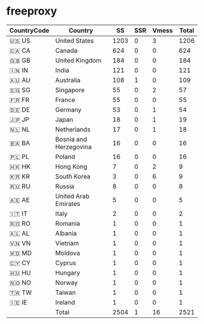 # freeproxy

|CountryCode|Country|SS|SSR|Vmess|Total|
|  ----  | ----  |  ----  | ----  |  ----  | ----  |
|🇺🇸 US|United States|1203|0|3|1206|
|🇨🇦 CA|Canada|624|0|0|624|
|🇬🇧 GB|United Kingdom|184|0|0|184|
|🇮🇳 IN|India|121|0|0|121|
|🇦🇺 AU|Australia|108|1|0|109|
|🇸🇬 SG|Singapore|55|0|2|57|
|🇫🇷 FR|France|55|0|0|55|
|🇩🇪 DE|Germany|53|0|1|54|
|🇯🇵 JP|Japan|18|0|1|19|
|🇳🇱 NL|Netherlands|17|0|1|18|
|🇧🇦 BA|Bosnia and Herzegovina|16|0|0|16|
|🇵🇱 PL|Poland|16|0|0|16|
|🇭🇰 HK|Hong Kong|7|0|2|9|
|🇰🇷 KR|South Korea|3|0|6|9|
|🇷🇺 RU|Russia|8|0|0|8|
|🇦🇪 AE|United Arab Emirates|5|0|0|5|
|🇮🇹 IT|Italy|2|0|0|2|
|🇷🇴 RO|Romania|1|0|0|1|
|🇦🇱 AL|Albania|1|0|0|1|
|🇻🇳 VN|Vietnam|1|0|0|1|
|🇲🇩 MD|Moldova|1|0|0|1|
|🇨🇾 CY|Cyprus|1|0|0|1|
|🇭🇺 HU|Hungary|1|0|0|1|
|🇳🇴 NO|Norway|1|0|0|1|
|🇹🇼 TW|Taiwan|1|0|0|1|
|🇮🇪 IE|Ireland|1|0|0|1|
||Total|2504|1|16|2521|
